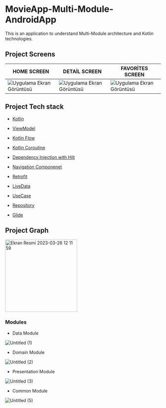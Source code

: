 # MovieApp-Multi-Module-AndroidApp
This is an application to understand Multi-Module architecture and Kotlin technologies.


## Project Screens
HOME SCREEN | DETAİL SCREEN | FAVORİTES SCREEN | 
--- | --- | --- | 
![Uygulama Ekran Görüntüsü](https://user-images.githubusercontent.com/85341568/229292015-b901ecd3-3e14-4779-bf7f-15335313f198.png) |![Uygulama Ekran Görüntüsü](https://user-images.githubusercontent.com/85341568/229292046-cd52374b-39d9-4f8c-8f5a-1d683058cb7b.png) |![Uygulama Ekran Görüntüsü](https://user-images.githubusercontent.com/85341568/229292054-9fdb1373-2518-4293-b8b4-7e9782f49561.png) |

## Project Tech stack 

- [Kotlin](https://developer.android.com/kotlin)
 
- [ViewModel](https://developer.android.com/topic/libraries/architecture/viewmodel)

- [Kotlin Flow](https://developer.android.com/kotlin/flow)

- [Kotlin Coroutine](https://developer.android.com/kotlin/coroutines)
 
- [Dependency Injection with Hilt](https://developer.android.com/training/dependency-injection/hilt-android)

- [Navigation Componenet](https://developer.android.com/guide/navigation)

- [Retrofit](https://square.github.io/retrofit/)

- [LiveData](https://developer.android.com/topic/libraries/architecture/livedata)

- [UseCase](https://developer.android.com/topic/architecture/domain-layer)

- [Repository](https://developer.android.com/topic/architecture/data-layer)

- [Glide ](https://github.com/bumptech/glide)

## Project Graph

<img width="233" alt="Ekran Resmi 2023-03-26 12 11 59" src="https://user-images.githubusercontent.com/85341568/229533259-66561285-a573-41f8-b2ea-0fedeef4cef8.png">

### Modules

* Data Module

![Untitled (1)](https://user-images.githubusercontent.com/85341568/229533449-de102855-f7a6-4d80-990d-e39017ea8fbf.jpg)

* Domain Module

![Untitled (2)](https://user-images.githubusercontent.com/85341568/229533722-5fa0775b-1f18-4d50-8361-949357ff1866.jpg)

* Presentation Module

![Untitled (3)](https://user-images.githubusercontent.com/85341568/229533864-4855e808-f491-4716-a5ed-6ab994644890.jpg)

* Common Module


![Untitled (5)](https://user-images.githubusercontent.com/85341568/229533921-5fc6445d-0549-455b-8137-89c52a36cf59.jpg)

